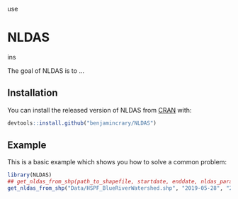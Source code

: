 use
# NLDAS

<!-- badges: start -->
<!-- badges: end -->ins

The goal of NLDAS is to ...

## Installation

You can install the released version of NLDAS from [CRAN](https://CRAN.R-project.org) with:

``` r
devtools::install.github("benjamincrary/NLDAS")
```

## Example

This is a basic example which shows you how to solve a common problem:

``` r
library(NLDAS)
## get_nldas_from_shp(path_to_shapefile, startdate, enddate, nldas_parameters, destination)
get_nldas_from_shp("Data/HSPF_BlueRiverWatershed.shp", "2019-05-28", "2019-05-28", "APCPsfc", "Output/")
```

